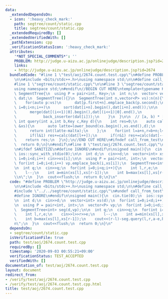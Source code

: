```yaml
---
data:
  _extendedDependsOn:
  - icon: ':heavy_check_mark:'
    path: segtree/count/static.cpp
    title: segtree/count/static.cpp
  _extendedRequiredBy: []
  _extendedVerifiedWith: []
  _pathExtension: cpp
  _verificationStatusIcon: ':heavy_check_mark:'
  attributes:
    '*NOT_SPECIAL_COMMENTS*': ''
    PROBLEM: http://judge.u-aizu.ac.jp/onlinejudge/description.jsp?id=2674
    links:
    - http://judge.u-aizu.ac.jp/onlinejudge/description.jsp?id=2674
  bundledCode: "#line 1 \"test/aoj/2674.count.test.cpp\"\n#define PROBLEM \"http://judge.u-aizu.ac.jp/onlinejudge/description.jsp?id=2674\"\
    \n\n#include <bits/stdc++.h>\nusing namespace std;\n\n#define call_from_test\n\
    #line 1 \"segtree/count/static.cpp\"\n\n#line 3 \"segtree/count/static.cpp\"\n\
    using namespace std;\n#endif\n//BEGIN CUT HERE\ntemplate<typename Key>\nstruct\
    \ SegmentTree{\n  using P = pair<int, Key>;\n  int n;\n  vector< vector<Key> >\
    \ dat;\n  SegmentTree(){}\n  SegmentTree(int n,vector<P> vs):n(n){\n    dat.assign(n<<1,vector<Key>());\n\
    \    for(auto p:vs)\n      dat[p.first+n].emplace_back(p.second);\n\n    for(int\
    \ i=0;i<n;i++)\n      sort(dat[i+n].begin(),dat[i+n].end());\n\n    for(int i=n-1;i;i--){\n\
    \      merge(dat[(i<<1)|0].begin(),dat[(i<<1)|0].end(),\n            dat[(i<<1)|1].begin(),dat[(i<<1)|1].end(),\n\
    \            back_inserter(dat[i]));\n    }\n  }\n\n  // [a, b) * [c, d)\n  inline\
    \ int query(int a,int b,Key c,Key d){\n    int res=0;\n    auto calc=[a,b,c,d](vector<Key>\
    \ &xs){\n      auto latte=lower_bound(xs.begin(),xs.end(),d);\n      auto malta=lower_bound(xs.begin(),xs.end(),c);\n\
    \      return int(latte-malta);\n    };\n    for(int l=a+n,r=b+n;l<r;l>>=1,r>>=1){\n\
    \      if(l&1) res+=calc(dat[l++]);\n      if(r&1) res+=calc(dat[--r]);\n    }\n\
    \    return res;\n  }\n};\n//END CUT HERE\n#ifndef call_from_test\nsigned main(){\n\
    \  return 0;\n}\n#endif\n#line 8 \"test/aoj/2674.count.test.cpp\"\n#undef call_from_test\n\
    \n#ifdef SANITIZE\n#define IGNORE\n#endif\n\nsigned main(){\n  cin.tie(0);\n \
    \ ios::sync_with_stdio(0);\n\n  int d;\n  cin>>d;\n  vector<int> xs(d);\n  for(int\
    \ i=0;i<d;i++) cin>>xs[i];\n\n  using P = pair<int, int>;\n  vector<P> vp;\n \
    \ for(int i=0;i<d;i++) vp.emplace_back(i,xs[i]);\n  SegmentTree<int> seg(d,vp);\n\
    \n  int q;\n  cin>>q;\n  for(int i=0;i<q;i++){\n    int l,r,e;\n    cin>>l>>r>>e;\n\
    \    l--;\n    int a=min(xs[l],xs[r-1]);\n    int b=max(xs[l],xs[r-1]);\n    cout<<(r-l)-seg.query(l,r,a-e,b+e+1)<<\"\
    \\n\";\n  }\n  cout<<flush;\n  return 0;\n}\n"
  code: "#define PROBLEM \"http://judge.u-aizu.ac.jp/onlinejudge/description.jsp?id=2674\"\
    \n\n#include <bits/stdc++.h>\nusing namespace std;\n\n#define call_from_test\n\
    #include \"../../segtree/count/static.cpp\"\n#undef call_from_test\n\n#ifdef SANITIZE\n\
    #define IGNORE\n#endif\n\nsigned main(){\n  cin.tie(0);\n  ios::sync_with_stdio(0);\n\
    \n  int d;\n  cin>>d;\n  vector<int> xs(d);\n  for(int i=0;i<d;i++) cin>>xs[i];\n\
    \n  using P = pair<int, int>;\n  vector<P> vp;\n  for(int i=0;i<d;i++) vp.emplace_back(i,xs[i]);\n\
    \  SegmentTree<int> seg(d,vp);\n\n  int q;\n  cin>>q;\n  for(int i=0;i<q;i++){\n\
    \    int l,r,e;\n    cin>>l>>r>>e;\n    l--;\n    int a=min(xs[l],xs[r-1]);\n\
    \    int b=max(xs[l],xs[r-1]);\n    cout<<(r-l)-seg.query(l,r,a-e,b+e+1)<<\"\\\
    n\";\n  }\n  cout<<flush;\n  return 0;\n}\n"
  dependsOn:
  - segtree/count/static.cpp
  isVerificationFile: true
  path: test/aoj/2674.count.test.cpp
  requiredBy: []
  timestamp: '2020-09-03 00:55:21+09:00'
  verificationStatus: TEST_ACCEPTED
  verifiedWith: []
documentation_of: test/aoj/2674.count.test.cpp
layout: document
redirect_from:
- /verify/test/aoj/2674.count.test.cpp
- /verify/test/aoj/2674.count.test.cpp.html
title: test/aoj/2674.count.test.cpp
---
```

